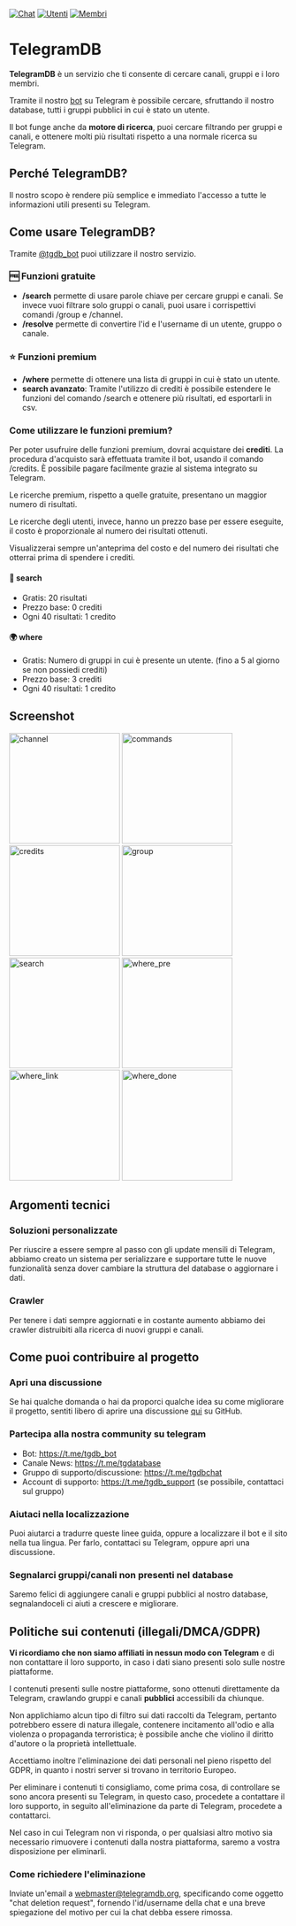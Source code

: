 [![Chat](https://www.telegramdb.org/stats/chats.svg)](https://www.telegramdb.org/stats)
[![Utenti](https://www.telegramdb.org/stats/users.svg)](https://www.telegramdb.org/stats)
[![Membri](https://www.telegramdb.org/stats/members.svg)](https://www.telegramdb.org/stats)

# TelegramDB
**TelegramDB** è un servizio che ti consente di cercare canali, gruppi e i loro membri.

Tramite il nostro [bot](https://t.me/tgdb_bot) su Telegram è possibile cercare, sfruttando il nostro database, tutti i gruppi pubblici in cui è stato un utente.

Il bot funge anche da **motore di ricerca**, puoi cercare filtrando per gruppi e canali, e ottenere molti più risultati rispetto a una normale ricerca su Telegram.

## Perché TelegramDB?
Il nostro scopo è rendere più semplice e immediato l'accesso a tutte le informazioni utili presenti su Telegram.

## Come usare TelegramDB?
Tramite [@tgdb_bot](https://t.me/tgdb_bot) puoi utilizzare il nostro servizio.

### 🆓 Funzioni gratuite
- **/search** permette di usare parole chiave per cercare gruppi e canali.
Se invece vuoi filtrare solo gruppi o canali, puoi usare i corrispettivi comandi /group e /channel.
- **/resolve** permette di convertire l'id e l'username di un utente, gruppo o canale.

### ⭐️ Funzioni premium
- **/where** permette di ottenere una lista di gruppi in cui è stato un utente.
- **search avanzato**: Tramite l'utilizzo di crediti è possibile estendere le funzioni del comando /search e ottenere più risultati, ed esportarli in csv.
### Come utilizzare le funzioni premium?
Per poter usufruire delle funzioni premium, dovrai acquistare dei **crediti**.
La procedura d'acquisto sarà effettuata tramite il bot, usando il comando /credits.
È possibile pagare facilmente grazie al sistema integrato su Telegram.

Le ricerche premium, rispetto a quelle gratuite, presentano un maggior numero di risultati.

Le ricerche degli utenti, invece, hanno un prezzo base per essere eseguite, il costo è proporzionale al numero dei risultati ottenuti.

Visualizzerai sempre un'anteprima del costo e del numero dei risultati che otterrai prima di spendere i crediti.

#### 🔎 **search**
- Gratis: 20 risultati
- Prezzo base: 0 crediti
- Ogni 40 risultati: 1 credito

#### 🌍 **where**
- Gratis: Numero di gruppi in cui è presente un utente. (fino a 5 al giorno se non possiedi crediti)
- Prezzo base: 3 crediti
- Ogni 40 risultati: 1 credito


## Screenshot
<img src="https://github.com/TelegramDB/TelegramDB/blob/master/assets/screen/channel.webp" alt="channel" width="200"/> <img src="https://github.com/TelegramDB/TelegramDB/blob/master/assets/screen/commands.webp" alt="commands" width="200"/> <img src="https://github.com/TelegramDB/TelegramDB/blob/master/assets/screen/credits.webp" alt="credits" width="200"/> <img src="https://github.com/TelegramDB/TelegramDB/blob/master/assets/screen/group.webp" alt="group" width="200"/>
<img src="https://github.com/TelegramDB/TelegramDB/blob/master/assets/screen/search.webp" alt="search" width="200"/> <img src="https://github.com/TelegramDB/TelegramDB/blob/master/assets/screen/where_pre.webp" alt="where_pre" width="200"/> <img src="https://github.com/TelegramDB/TelegramDB/blob/master/assets/screen/where_link.webp" alt="where_link" width="200"/> <img src="https://github.com/TelegramDB/TelegramDB/blob/master/assets/screen/where_done.webp" alt="where_done" width="200"/>


## Argomenti tecnici
### Soluzioni personalizzate
Per riuscire a essere sempre al passo con gli update mensili di Telegram, abbiamo creato un sistema per serializzare e supportare tutte le nuove funzionalità senza dover cambiare la struttura del database o aggiornare i dati.
### Crawler
Per tenere i dati sempre aggiornati e in costante aumento abbiamo dei crawler distruibiti alla ricerca di nuovi gruppi e canali.

## Come puoi contribuire al progetto
### Apri una discussione
Se hai qualche domanda o hai da proporci qualche idea su come migliorare il progetto, sentiti libero di aprire una discussione [qui](https://github.com/TelegramDB/TelegramDB/discussions) su GitHub.
### Partecipa alla nostra community su telegram
- Bot: https://t.me/tgdb_bot
- Canale News: https://t.me/tgdatabase
- Gruppo di supporto/discussione: https://t.me/tgdbchat
- Account di supporto: https://t.me/tgdb_support (se possibile, contattaci sul gruppo)
### Aiutaci nella localizzazione
Puoi aiutarci a tradurre queste linee guida, oppure a localizzare il bot e il sito nella tua lingua.
Per farlo, contattaci su Telegram, oppure apri una discussione.
### Segnalarci gruppi/canali non presenti nel database
Saremo felici di aggiungere canali e gruppi pubblici al nostro database, segnalandoceli ci aiuti a crescere e migliorare.


## Politiche sui contenuti (illegali/DMCA/GDPR)
**Vi ricordiamo che non siamo affiliati in nessun modo con Telegram** e di non contattare il loro supporto, in caso i dati siano presenti solo sulle nostre piattaforme.

I contenuti presenti sulle nostre piattaforme, sono ottenuti direttamente da Telegram, crawlando gruppi e canali __pubblici__ accessibili da chiunque.

Non applichiamo alcun tipo di filtro sui dati raccolti da Telegram, pertanto potrebbero essere di natura illegale, contenere incitamento all'odio e alla violenza o propaganda terroristica; è possibile anche che violino il diritto d'autore o la proprietà intellettuale.

Accettiamo inoltre l'eliminazione dei dati personali nel pieno rispetto del GDPR, in quanto i nostri server si trovano in territorio Europeo.

Per eliminare i contenuti ti consigliamo, come prima cosa, di controllare se sono ancora presenti su Telegram, in questo caso, procedete a contattare il loro supporto, in seguito all'eliminazione da parte di Telegram, procedete a contattarci.

Nel caso in cui Telegram non vi risponda, o per qualsiasi altro motivo sia necessario rimuovere i contenuti dalla nostra piattaforma, saremo a vostra disposizione per eliminarli.

### Come richiedere l'eliminazione
Inviate un'email a webmaster@telegramdb.org, specificando come oggetto "chat deletion request", fornendo l'id/username della chat e una breve spiegazione del motivo per cui la chat debba essere rimossa.
